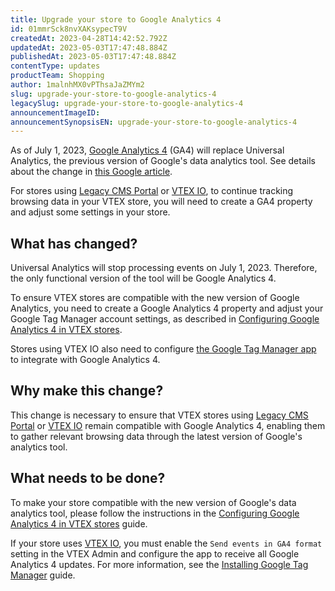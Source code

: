 ```yaml
---
title: Upgrade your store to Google Analytics 4
id: 01mmrSck8nvXAKsypecT9V
createdAt: 2023-04-28T14:42:52.792Z
updatedAt: 2023-05-03T17:47:48.884Z
publishedAt: 2023-05-03T17:47:48.884Z
contentType: updates
productTeam: Shopping
author: 1malnhMX0vPThsaJaZMYm2
slug: upgrade-your-store-to-google-analytics-4
legacySlug: upgrade-your-store-to-google-analytics-4
announcementImageID: 
announcementSynopsisEN: upgrade-your-store-to-google-analytics-4
---
```


As of July 1, 2023, [Google Analytics 4](https://support.google.com/analytics/answer/10089681) (GA4) will replace Universal Analytics, the previous version of Google's data analytics tool. See details about the change in [this Google article](https://support.google.com/analytics/answer/11583528). 

For stores using [Legacy CMS Portal](https://help.vtex.com/en/tracks/cms--2YcpgIljVaLVQYMzxQbc3z/1oN446gRGcR2s70RvBCAmj) or [VTEX IO](https://help.vtex.com/en/tracks/cms--2YcpgIljVaLVQYMzxQbc3z/4yB9wSl79cArd68aRBnBZ2), to continue tracking browsing data in your VTEX store, you will need to create a GA4 property and adjust some settings in your store.

## What has changed?
Universal Analytics will stop processing events on July 1, 2023. Therefore, the only functional version of the tool will be Google Analytics 4.

To ensure VTEX stores are compatible with the new version of Google Analytics, you need to create a Google Analytics 4 property and adjust your Google Tag Manager account settings, as described in [Configuring Google Analytics 4 in VTEX stores](https://help.vtex.com/en/tutorial/how-to-setup-google-analytics-in-vtex-store--G2P0rmSrEiqCcmUMyUUwG).

Stores using VTEX IO also need to configure [the Google Tag Manager app](https://developers.vtex.com/docs/guides/google-tag-manager) to integrate with Google Analytics 4.

## Why make this change?

This change is necessary to ensure that VTEX stores using [Legacy CMS Portal](https://help.vtex.com/en/tracks/cms--2YcpgIljVaLVQYMzxQbc3z/1oN446gRGcR2s70RvBCAmj) or [VTEX IO](https://help.vtex.com/en/tracks/cms--2YcpgIljVaLVQYMzxQbc3z/4yB9wSl79cArd68aRBnBZ2) remain compatible with Google Analytics 4, enabling them to gather relevant browsing data through the latest version of Google's analytics tool.

## What needs to be done?

To make your store compatible with the new version of Google's data analytics tool, please follow the instructions in the [Configuring Google Analytics 4 in VTEX stores](https://help.vtex.com/en/tutorial/how-to-setup-google-analytics-in-vtex-store--G2P0rmSrEiqCcmUMyUUwG) guide.

If your store uses [VTEX IO](https://help.vtex.com/en/tracks/cms--2YcpgIljVaLVQYMzxQbc3z/4yB9wSl79cArd68aRBnBZ2), you must enable the `Send events in GA4 format` setting in the VTEX Admin and configure the app to receive all Google Analytics 4 updates. For more information, see the [Installing Google Tag Manager](https://developers.vtex.com/docs/guides/vtex-io-documentation-installing-google-tag-manager) guide.
